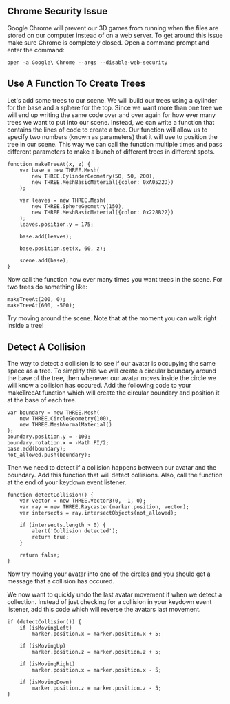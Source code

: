 Chrome Security Issue
---------------------

Google Chrome will prevent our 3D games from running when the files are stored on our computer instead of on a web server. To get around this issue make sure Chrome is completely closed. Open a command prompt and enter the command:

```
open -a Google\ Chrome --args --disable-web-security
```

Use A Function To Create Trees
------------------------------

Let's add some trees to our scene. We will build our trees using a cylinder for the base and a sphere for the top. Since we want more than one tree we will end up writing the same code over and over again for how ever many trees we want to put into our scene. Instead, we can write a function that contains the lines of code to create a tree. Our function will allow us to specify two numbers (known as parameters) that it will use to position the tree in our scene. This way we can call the function multiple times and pass different parameters to make a bunch of different trees in different spots.

```
function makeTreeAt(x, z) {
    var base = new THREE.Mesh(
        new THREE.CylinderGeometry(50, 50, 200),
        new THREE.MeshBasicMaterial({color: 0xA0522D})
    );

    var leaves = new THREE.Mesh(
        new THREE.SphereGeometry(150),
        new THREE.MeshBasicMaterial({color: 0x228B22})
    );
    leaves.position.y = 175;

    base.add(leaves);

    base.position.set(x, 60, z);

    scene.add(base);
}
``` 

Now call the function how ever many times you want trees in the scene. For two trees do something like:

```
makeTreeAt(200, 0);
makeTreeAt(600, -500);
```

Try moving around the scene. Note that at the moment you can walk right inside a tree!

Detect A Collision
------------------

The way to detect a collision is to see if our avatar is occupying the same space as a tree. To simplify this we will create a circular boundary around the base of the tree, then whenever our avatar moves inside the circle we will know a collision has occured. Add the following code to your makeTreeAt function which will create the circular boundary and position it at the base of each tree.

```
var boundary = new THREE.Mesh(
    new THREE.CircleGeometry(100),
    new THREE.MeshNormalMaterial()
);
boundary.position.y = -100;
boundary.rotation.x = -Math.PI/2;
base.add(boundary);
not_allowed.push(boundary);
```

Then we need to detect if a collision happens between our avatar and the boundary. Add this function that will detect collisions. Also, call the function at the end of your keydown event listener.

```
function detectCollision() {
    var vector = new THREE.Vector3(0, -1, 0);
    var ray = new THREE.Raycaster(marker.position, vector);
    var intersects = ray.intersectObjects(not_allowed);

    if (intersects.length > 0) {
        alert('Collision detected');
        return true;
    }

    return false;
}
```

Now try moving your avatar into one of the circles and you should get a message that a collision has occured. 

We now want to quickly undo the last avatar movement if when we detect a collection. Instead of just checking for a collision in your keydown event listener, add this code which will reverse the avatars last movement.

```
if (detectCollision()) {
    if (isMovingLeft)
        marker.position.x = marker.position.x + 5;

    if (isMovingUp)
        marker.position.z = marker.position.z + 5;

    if (isMovingRight)
        marker.position.x = marker.position.x - 5;

    if (isMovingDown)
        marker.position.z = marker.position.z - 5;
}
```